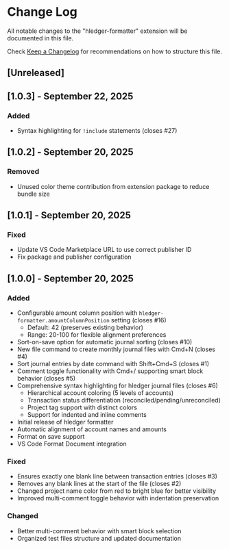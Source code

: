 # Change Log

All notable changes to the "hledger-formatter" extension will be documented in this file.

Check [Keep a Changelog](http://keepachangelog.com/) for recommendations on how to structure this file.

## [Unreleased]

## [1.0.3] - September 22, 2025

### Added
- Syntax highlighting for `!include` statements (closes #27)

## [1.0.2] - September 20, 2025

### Removed
- Unused color theme contribution from extension package to reduce bundle size

## [1.0.1] - September 20, 2025

### Fixed
- Update VS Code Marketplace URL to use correct publisher ID
- Fix package and publisher configuration

## [1.0.0] - September 20, 2025

### Added
- Configurable amount column position with `hledger-formatter.amountColumnPosition` setting (closes #16)
  - Default: 42 (preserves existing behavior)
  - Range: 20-100 for flexible alignment preferences
- Sort-on-save option for automatic journal sorting (closes #10)
- New file command to create monthly journal files with Cmd+N (closes #4)
- Sort journal entries by date command with Shift+Cmd+S (closes #1)
- Comment toggle functionality with Cmd+/ supporting smart block behavior (closes #5)
- Comprehensive syntax highlighting for hledger journal files (closes #6)
  - Hierarchical account coloring (5 levels of accounts)
  - Transaction status differentiation (reconciled/pending/unreconciled)
  - Project tag support with distinct colors
  - Support for indented and inline comments
- Initial release of hledger formatter
- Automatic alignment of account names and amounts
- Format on save support
- VS Code Format Document integration

### Fixed
- Ensures exactly one blank line between transaction entries (closes #3)
- Removes any blank lines at the start of the file (closes #2)
- Changed project name color from red to bright blue for better visibility
- Improved multi-comment toggle behavior with indentation preservation

### Changed
- Better multi-comment behavior with smart block selection
- Organized test files structure and updated documentation